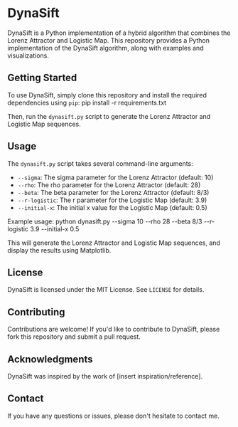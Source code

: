 DynaSift
========

DynaSift is a Python implementation of a hybrid algorithm that combines the Lorenz Attractor and Logistic Map. This repository provides a Python implementation of the DynaSift algorithm, along with examples and visualizations.

Getting Started
---------------

To use DynaSift, simply clone this repository and install the required dependencies using `pip`:
pip install -r requirements.txt

Then, run the `dynasift.py` script to generate the Lorenz Attractor and Logistic Map sequences.

Usage
-----

The `dynasift.py` script takes several command-line arguments:

* `--sigma`: The sigma parameter for the Lorenz Attractor (default: 10)
* `--rho`: The rho parameter for the Lorenz Attractor (default: 28)
* `--beta`: The beta parameter for the Lorenz Attractor (default: 8/3)
* `--r-logistic`: The r parameter for the Logistic Map (default: 3.9)
* `--initial-x`: The initial x value for the Logistic Map (default: 0.5)

Example usage:
python dynasift.py --sigma 10 --rho 28 --beta 8/3 --r-logistic 3.9 --initial-x 0.5

This will generate the Lorenz Attractor and Logistic Map sequences, and display the results using Matplotlib.

License
-------

DynaSift is licensed under the MIT License. See `LICENSE` for details.

Contributing
------------

Contributions are welcome! If you'd like to contribute to DynaSift, please fork this repository and submit a pull request.

Acknowledgments
---------------

DynaSift was inspired by the work of [insert inspiration/reference].

Contact
-------

If you have any questions or issues, please don't hesitate to contact me.
